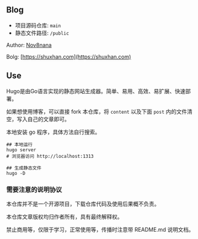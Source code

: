 ## Blog

* 项目源码仓库: `main`
* 静态文件路径: `/public`

Author: [Nov8nana](https://github.com/N0v8nana)

Bolg: [https://shuxhan.com](https://shuxhan.com)

## Use

Hugo是由Go语言实现的静态网站生成器。简单、易用、高效、易扩展、快速部署。

如果想使用博客，可以直接 fork 本仓库，将 `content` 以及下面 `post` 内的文件清空，写入自己的文章即可。

本地安装 go 程序，具体方法自行搜索。

```shell
## 本地运行 
hugo server
# 浏览器访问 http://localhost:1313

## 生成静态文件
hugo -D
```

### 需要注意的说明协议

本仓库并不是一个开源项目，下载仓库代码及使用后果概不负责。

本仓库文章版权均归作者所有，具有最终解释权。

禁止商用等，仅限于学习，正常使用等，传播时注意带 README.md 说明文档。
